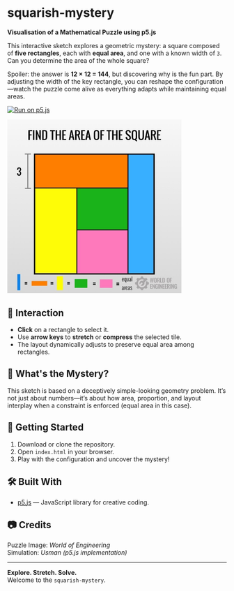 # squarish-mystery

**Visualisation of a Mathematical Puzzle using p5.js**

This interactive sketch explores a geometric mystery: a square composed of **five rectangles**, each with **equal area**, and one with a known width of `3`. Can you determine the area of the whole square?

Spoiler: the answer is **12 × 12 = 144**, but discovering why is the fun part. By adjusting the width of the key rectangle, you can reshape the configuration—watch the puzzle come alive as everything adapts while maintaining equal areas.

[![Run on p5.js](https://img.shields.io/badge/Try%20Live%20Demo-p5.js-blue?style=for-the-badge)](https://editor.p5js.org/Usman_Ali/full/P-jpgfUgW)

<img src="./rectangles.jpeg" alt="Rectangles Puzzle" width="400"/>

## 🔄 Interaction

- **Click** on a rectangle to select it.
- Use **arrow keys** to **stretch** or **compress** the selected tile.
- The layout dynamically adjusts to preserve equal area among rectangles.

## 🧠 What's the Mystery?

This sketch is based on a deceptively simple-looking geometry problem. It’s not just about numbers—it’s about how area, proportion, and layout interplay when a constraint is enforced (equal area in this case).

## 🚀 Getting Started

1. Download or clone the repository.
2. Open `index.html` in your browser.
3. Play with the configuration and uncover the mystery!

## 🛠️ Built With

- [p5.js](https://p5js.org/) — JavaScript library for creative coding.

## 📷 Credits

Puzzle Image: *World of Engineering*  
Simulation: *Usman (p5.js implementation)*

---

**Explore. Stretch. Solve.**  
Welcome to the `squarish-mystery`.
